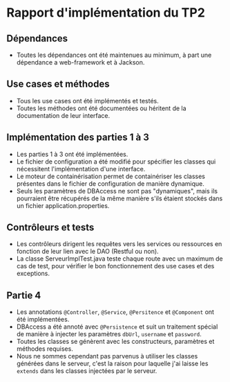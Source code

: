 # Rapport d'implémentation du TP2

## Dépendances
- Toutes les dépendances ont été maintenues au minimum, à part une dépendance a web-framework et à Jackson.

## Use cases et méthodes
- Tous les use cases ont été implémentés et testés.
- Toutes les méthodes ont été documentées ou héritent de la documentation de leur interface.

## Implémentation des parties 1 à 3
- Les parties 1 à 3 ont été implémentées.
- Le fichier de configuration a été modifié pour spécifier les classes qui nécessitent l'implémentation d'une interface.
- Le moteur de containérisation permet de containériser les classes présentes dans le fichier de configuration de manière dynamique.
- Seuls les paramètres de DBAccess ne sont pas "dynamiques", mais ils pourraient être récupérés de la même manière s'ils étaient stockés dans un fichier application.properties.

## Contrôleurs et tests
- Les contrôleurs dirigent les requêtes vers les services ou ressources en fonction de leur lien avec le DAO (Restful ou non).
- La classe ServeurImplTest.java teste chaque route avec un maximum de cas de test, pour vérifier le bon fonctionnement des use cases et des exceptions.

## Partie 4
- Les annotations `@Controller`, `@Service`, `@Persitence` et `@Component` ont été implémentées.
- DBAccess a été annoté avec `@Persistence` et suit un traitement spécial de manière à injecter les paramètres `dbUrl`, `username` et `password`.
- Toutes les classes se génèrent avec les constructeurs, paramètres et méthodes requises.
- Nous ne sommes cependant pas parvenus à utiliser les classes générées dans le serveur, c'est la raison pour laquelle j'ai laisse les `extends` dans les classes injectées par le serveur.
